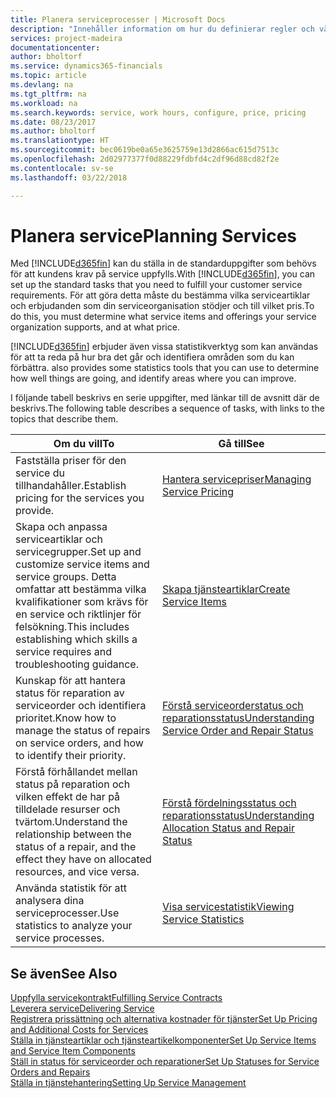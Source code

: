 ```yaml
---
title: Planera serviceprocesser | Microsoft Docs
description: "Innehåller information om hur du definierar regler och värden för att definiera dina servicepolicyer och -processer."
services: project-madeira
documentationcenter: 
author: bholtorf
ms.service: dynamics365-financials
ms.topic: article
ms.devlang: na
ms.tgt_pltfrm: na
ms.workload: na
ms.search.keywords: service, work hours, configure, price, pricing
ms.date: 08/23/2017
ms.author: bholtorf
ms.translationtype: HT
ms.sourcegitcommit: bec0619be0a65e3625759e13d2866ac615d7513c
ms.openlocfilehash: 2d02977377f0d88229fdbfd4c2df96d88cd82f2e
ms.contentlocale: sv-se
ms.lasthandoff: 03/22/2018

---
```

# <a name="planning-services"></a><span data-ttu-id="06891-103">Planera service</span><span class="sxs-lookup"><span data-stu-id="06891-103">Planning Services</span></span>
<span data-ttu-id="06891-104">Med [!INCLUDE[d365fin](includes/d365fin_md.md)] kan du ställa in de standarduppgifter som behövs för att kundens krav på service uppfylls.</span><span class="sxs-lookup"><span data-stu-id="06891-104">With [!INCLUDE[d365fin](includes/d365fin_md.md)], you can set up the standard tasks that you need to fulfill your customer service requirements.</span></span> <span data-ttu-id="06891-105">För att göra detta måste du bestämma vilka serviceartiklar och erbjudanden som din serviceorganisation stödjer och till vilket pris.</span><span class="sxs-lookup"><span data-stu-id="06891-105">To do this, you must determine what service items and offerings your service organization supports, and at what price.</span></span>   

[!INCLUDE[d365fin](includes/d365fin_md.md)]<span data-ttu-id="06891-106"> erbjuder även vissa statistikverktyg som kan användas för att ta reda på hur bra det går och identifiera områden som du kan förbättra.</span><span class="sxs-lookup"><span data-stu-id="06891-106"> also provides some statistics tools that you can use to determine how well things are going, and identify areas where you can improve.</span></span>
  
<span data-ttu-id="06891-107">I följande tabell beskrivs en serie uppgifter, med länkar till de avsnitt där de beskrivs.</span><span class="sxs-lookup"><span data-stu-id="06891-107">The following table describes a sequence of tasks, with links to the topics that describe them.</span></span>   
  
|<span data-ttu-id="06891-108">**Om du vill**</span><span class="sxs-lookup"><span data-stu-id="06891-108">**To**</span></span>|<span data-ttu-id="06891-109">**Gå till**</span><span class="sxs-lookup"><span data-stu-id="06891-109">**See**</span></span>|  
|------------|-------------|  
|<span data-ttu-id="06891-110">Fastställa priser för den service du tillhandahåller.</span><span class="sxs-lookup"><span data-stu-id="06891-110">Establish pricing for the services you provide.</span></span>|[<span data-ttu-id="06891-111">Hantera servicepriser</span><span class="sxs-lookup"><span data-stu-id="06891-111">Managing Service Pricing</span></span>](service-service-price-management.md)|
|<span data-ttu-id="06891-112">Skapa och anpassa serviceartiklar och servicegrupper.</span><span class="sxs-lookup"><span data-stu-id="06891-112">Set up and customize service items and service groups.</span></span> <span data-ttu-id="06891-113">Detta omfattar att bestämma vilka kvalifikationer som krävs för en service och riktlinjer för felsökning.</span><span class="sxs-lookup"><span data-stu-id="06891-113">This includes establishing which skills a service requires and troubleshooting guidance.</span></span>| [<span data-ttu-id="06891-114">Skapa tjänsteartiklar</span><span class="sxs-lookup"><span data-stu-id="06891-114">Create Service Items</span></span>](service-how-to-create-service-items.md)|  
|<span data-ttu-id="06891-115">Kunskap för att hantera status för reparation av serviceorder och identifiera prioritet.</span><span class="sxs-lookup"><span data-stu-id="06891-115">Know how to manage the status of repairs on service orders, and how to identify their priority.</span></span>|[<span data-ttu-id="06891-116">Förstå serviceorderstatus och reparationsstatus</span><span class="sxs-lookup"><span data-stu-id="06891-116">Understanding Service Order and Repair Status</span></span>](service-service-order-status-and-repair-status.md)|  
|<span data-ttu-id="06891-117">Förstå förhållandet mellan status på reparation och vilken effekt de har på tilldelade resurser och tvärtom.</span><span class="sxs-lookup"><span data-stu-id="06891-117">Understand the relationship between the status of a repair, and the effect they have on allocated resources, and vice versa.</span></span>|[<span data-ttu-id="06891-118">Förstå fördelningsstatus och reparationsstatus</span><span class="sxs-lookup"><span data-stu-id="06891-118">Understanding Allocation Status and Repair Status</span></span>](service-allocation-status-and-repair-status.md)|  
|<span data-ttu-id="06891-119">Använda statistik för att analysera dina serviceprocesser.</span><span class="sxs-lookup"><span data-stu-id="06891-119">Use statistics to analyze your service processes.</span></span> | [<span data-ttu-id="06891-120">Visa servicestatistik</span><span class="sxs-lookup"><span data-stu-id="06891-120">Viewing Service Statistics</span></span>](service-service-statistics.md) |

## <a name="see-also"></a><span data-ttu-id="06891-121">Se även</span><span class="sxs-lookup"><span data-stu-id="06891-121">See Also</span></span>
[<span data-ttu-id="06891-122">Uppfylla servicekontrakt</span><span class="sxs-lookup"><span data-stu-id="06891-122">Fulfilling Service Contracts</span></span>](service-fulfill-service-contracts.md)  
[<span data-ttu-id="06891-123">Leverera service</span><span class="sxs-lookup"><span data-stu-id="06891-123">Delivering Service</span></span>](service-deliver-service.md)  
[<span data-ttu-id="06891-124">Registrera prissättning och alternativa kostnader för tjänster</span><span class="sxs-lookup"><span data-stu-id="06891-124">Set Up Pricing and Additional Costs for Services</span></span>](service-how-setup-service-costs-pricing.md)  
[<span data-ttu-id="06891-125">Ställa in tjänsteartiklar och tjänsteartikelkomponenter</span><span class="sxs-lookup"><span data-stu-id="06891-125">Set Up Service Items and Service Item Components</span></span>](service-how-setup-service-items.md)  
[<span data-ttu-id="06891-126">Ställ in status för serviceorder och reparationer</span><span class="sxs-lookup"><span data-stu-id="06891-126">Set Up Statuses for Service Orders and Repairs</span></span>](service-order-repair-status.md)  
[<span data-ttu-id="06891-127">Ställa in tjänstehantering</span><span class="sxs-lookup"><span data-stu-id="06891-127">Setting Up Service Management</span></span>](service-setup-service.md)  

